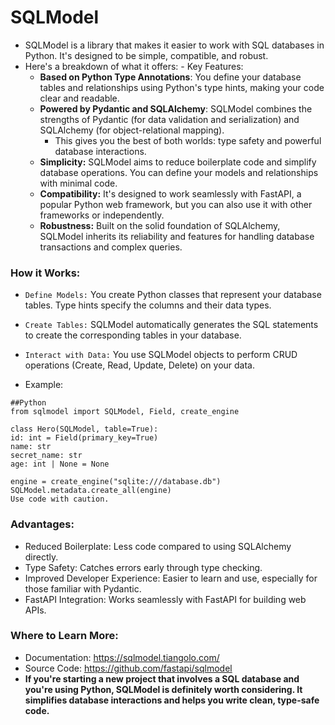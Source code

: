 # SQLModel

- SQLModel is a library that makes it easier to work with SQL databases in Python. It's designed to be simple, compatible, and robust.
- Here's a breakdown of what it offers: - Key Features:
  - **Based on Python Type Annotations**: You define your database tables and relationships using Python's type hints, making your code clear and readable.
  - **Powered by Pydantic and SQLAlchemy**: SQLModel combines the strengths of Pydantic (for data validation and serialization) and SQLAlchemy (for object-relational mapping).
    - This gives you the best of both worlds: type safety and powerful database interactions.
  - **Simplicity:** SQLModel aims to reduce boilerplate code and simplify database operations. You can define your models and relationships with minimal code.
  - **Compatibility:** It's designed to work seamlessly with FastAPI, a popular Python web framework, but you can also use it with other frameworks or independently.
  - **Robustness:** Built on the solid foundation of SQLAlchemy, SQLModel inherits its reliability and features for handling database transactions and complex queries.

### How it Works:

- `Define Models:` You create Python classes that represent your database tables. Type hints specify the columns and their data types.
- `Create Tables:` SQLModel automatically generates the SQL statements to create the corresponding tables in your database.
- `Interact with Data:` You use SQLModel objects to perform CRUD operations (Create, Read, Update, Delete) on your data.

- Example:

```
##Python
from sqlmodel import SQLModel, Field, create_engine

class Hero(SQLModel, table=True):
id: int = Field(primary_key=True)
name: str
secret_name: str
age: int | None = None

engine = create_engine("sqlite:///database.db")
SQLModel.metadata.create_all(engine)
Use code with caution.
```

### Advantages:

- Reduced Boilerplate: Less code compared to using SQLAlchemy directly.
- Type Safety: Catches errors early through type checking.
- Improved Developer Experience: Easier to learn and use, especially for those familiar with Pydantic.
- FastAPI Integration: Works seamlessly with FastAPI for building web APIs.

### Where to Learn More:

- Documentation: https://sqlmodel.tiangolo.com/
- Source Code: https://github.com/fastapi/sqlmodel
- **If you're starting a new project that involves a SQL database and you're using Python, SQLModel is definitely worth considering. It simplifies database interactions and helps you write clean, type-safe code.**

